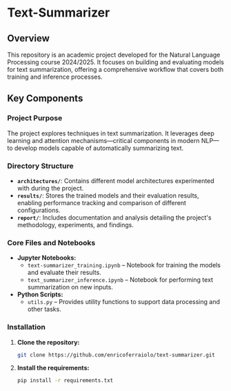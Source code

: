 # Text-Summarizer

## Overview

This repository is an academic project developed for the Natural Language Processing course 2024/2025. It focuses on building and evaluating models for text summarization, offering a comprehensive workflow that covers both training and inference processes.

## Key Components

### Project Purpose

The project explores techniques in text summarization. It leverages deep learning and attention mechanisms—critical components in modern NLP—to develop models capable of automatically summarizing text.

### Directory Structure

- **`architectures/`**: Contains different model architectures experimented with during the project.
- **`results/`**: Stores the trained models and their evaluation results, enabling performance tracking and comparison of different configurations.
- **`report/`**: Includes documentation and analysis detailing the project's methodology, experiments, and findings.

### Core Files and Notebooks

- **Jupyter Notebooks:**
  - `text-summarizer_training.ipynb` – Notebook for training the models and evaluate their results.
  - `text_summarizer_inference.ipynb` – Notebook for performing text summarization on new inputs.
- **Python Scripts:**
  - `utils.py` – Provides utility functions to support data processing and other tasks.

### Installation

1. **Clone the repository:**
   ```bash
   git clone https://github.com/enricoferraiolo/text-summarizer.git 
2. **Install the requirements:**
    ```bash
    pip install -r requirements.txt